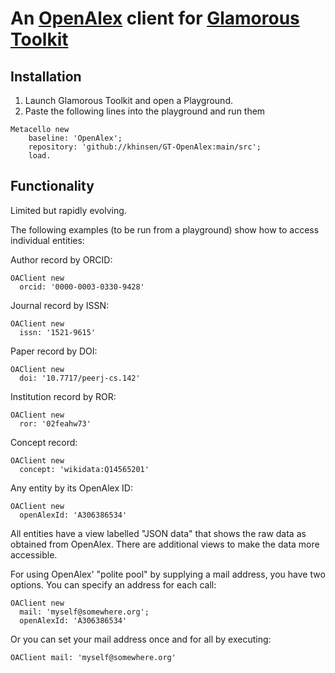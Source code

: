 # An [OpenAlex](https://openalex.org) client for [Glamorous Toolkit](https://gtoolkit.com/)

## Installation

1. Launch Glamorous Toolkit and open a Playground.
2. Paste the following lines into the playground and run them
```
Metacello new
    baseline: 'OpenAlex';
    repository: 'github://khinsen/GT-OpenAlex:main/src';
    load.
```

## Functionality

Limited but rapidly evolving.

The following examples (to be run from a playground) show how to access individual entities:

Author record by ORCID:
```
OAClient new
  orcid: '0000-0003-0330-9428'
```

Journal record by ISSN:
```
OAClient new
  issn: '1521-9615'
```

Paper record by DOI:
```
OAClient new
  doi: '10.7717/peerj-cs.142'
```

Institution record by ROR:
```
OAClient new
  ror: '02feahw73'
```

Concept record:
```
OAClient new
  concept: 'wikidata:Q14565201'
```

Any entity by its OpenAlex ID:
```
OAClient new
  openAlexId: 'A306386534'
```

All entities have a view labelled "JSON data" that shows the raw data as obtained from OpenAlex. There are additional views to make the data more accessible.


For using OpenAlex' "polite pool" by supplying a mail address, you have two options. You can specify an address for each call:
```
OAClient new
  mail: 'myself@somewhere.org';
  openAlexId: 'A306386534'
```

Or you can set your mail address once and for all by executing:
```
OAClient mail: 'myself@somewhere.org'
```
